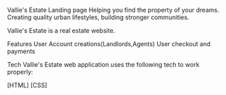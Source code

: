 Vallie's Estate Landing page
Helping you find the property of your dreams.
Creating quality urban lifestyles, building stronger communities.

Vallie's Estate is a real estate website.

Features
User Account creations(Landlords,Agents)
User checkout and payments

Tech
Vallie's Estate web application uses the following tech to work properly:

[HTML]
[CSS]
